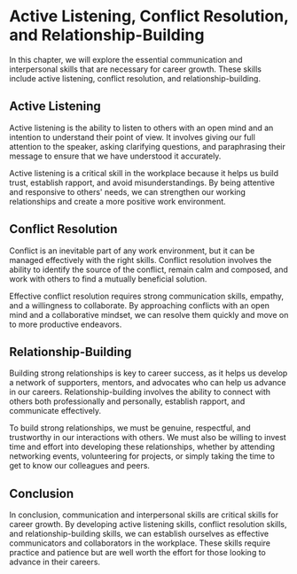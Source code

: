 Active Listening, Conflict Resolution, and Relationship-Building
===================================================================================================================

In this chapter, we will explore the essential communication and interpersonal skills that are necessary for career growth. These skills include active listening, conflict resolution, and relationship-building.

Active Listening
----------------

Active listening is the ability to listen to others with an open mind and an intention to understand their point of view. It involves giving our full attention to the speaker, asking clarifying questions, and paraphrasing their message to ensure that we have understood it accurately.

Active listening is a critical skill in the workplace because it helps us build trust, establish rapport, and avoid misunderstandings. By being attentive and responsive to others' needs, we can strengthen our working relationships and create a more positive work environment.

Conflict Resolution
-------------------

Conflict is an inevitable part of any work environment, but it can be managed effectively with the right skills. Conflict resolution involves the ability to identify the source of the conflict, remain calm and composed, and work with others to find a mutually beneficial solution.

Effective conflict resolution requires strong communication skills, empathy, and a willingness to collaborate. By approaching conflicts with an open mind and a collaborative mindset, we can resolve them quickly and move on to more productive endeavors.

Relationship-Building
---------------------

Building strong relationships is key to career success, as it helps us develop a network of supporters, mentors, and advocates who can help us advance in our careers. Relationship-building involves the ability to connect with others both professionally and personally, establish rapport, and communicate effectively.

To build strong relationships, we must be genuine, respectful, and trustworthy in our interactions with others. We must also be willing to invest time and effort into developing these relationships, whether by attending networking events, volunteering for projects, or simply taking the time to get to know our colleagues and peers.

Conclusion
----------

In conclusion, communication and interpersonal skills are critical skills for career growth. By developing active listening skills, conflict resolution skills, and relationship-building skills, we can establish ourselves as effective communicators and collaborators in the workplace. These skills require practice and patience but are well worth the effort for those looking to advance in their careers.
